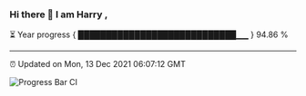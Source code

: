 ### Hi there 👋 I am Harry , 

⏳ Year progress { ████████████████████████████▁▁ } 94.86 %

---

⏰ Updated on Mon, 13 Dec 2021 06:07:12 GMT

![Progress Bar CI](https://github.com/duykhang68/duykhang68/workflows/Progress%20Bar%20CI/badge.svg)
